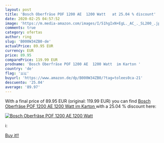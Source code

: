 ```yaml
---
layout: post
title: 'Bosch Oberfräse POF 1200 AE  1200 Watt   at 25.04 % discount'
date: 2020-02-25 04:57:52
image: 'https://m.media-amazon.com/images/I/51hgIxN+EgL._AC_._SL200_.jpg'
comments: true
category: ofertas
author: ring
slug: 'B000W34ZB0-de'
actualPrice: 89.95 EUR
currency: EUR
price: 89.95
comparePrice: 119.99 EUR
prodname: 'Bosch Oberfräse POF 1200 AE  1200 Watt  im Karton '
country: 'de'
flag: '🇩🇪'
buyurl: 'https://www.amazon.de/dp/B000W34ZB0/?tag=tolees0ca-21'
descuento: '25.04'
average: '89.97'
---
```


With a final price of 89.95 EUR (original: 119.99 EUR) you can find [Bosch Oberfräse POF 1200 AE  1200 Watt  im Karton ](https://www.amazon.de/dp/B000W34ZB0/?tag=tolees0ca-21) with a  25.04 % discount here:

[![Bosch Oberfräse POF 1200 AE  1200 Watt  ](https://m.media-amazon.com/images/I/51hgIxN+EgL._AC_._SL200_.jpg)](https://www.amazon.de/dp/B000W34ZB0/?tag=tolees0ca-21)

ℹ️:


[Buy it!!](https://www.amazon.de/dp/B000W34ZB0/?tag=tolees0ca-21)
